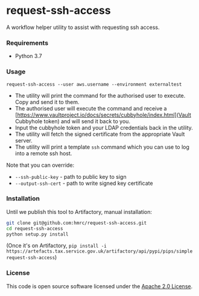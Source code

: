 
# request-ssh-access

A workflow helper utility to assist with requesting ssh access.


### Requirements
- Python 3.7

### Usage
```
request-ssh-access --user aws.username --environment externaltest
```

- The utility will print the command for the authorised user to execute. Copy and send it to them.
- The authorised user will execute the command and receive a [https://www.vaultproject.io/docs/secrets/cubbyhole/index.html](Vault Cubbyhole token) and will send it back to you.
- Input the cubbyhole token and your LDAP credentials back in the utility. 
- The utility will fetch the signed certificate from the appropriate Vault server.
- The utility will print a template `ssh` command which you can use to log into a remote ssh host.

Note that you can override:
- `--ssh-public-key` - path to public key to sign
- `--output-ssh-cert` - path to write signed key certificate


### Installation
Until we publish this tool to Artifactory, manual installation:
```bash
git clone git@github.com:hmrc/request-ssh-access.git
cd request-ssh-access
python setup.py install 
```

(Once it's on Artifactory, `pip install -i https://artefacts.tax.service.gov.uk/artifactory/api/pypi/pips/simple request-ssh-access`)

### License

This code is open source software licensed under the [Apache 2.0 License]("http://www.apache.org/licenses/LICENSE-2.0.html").
